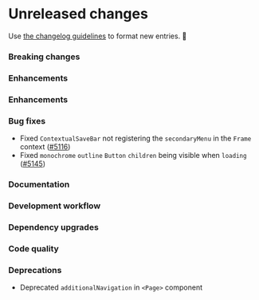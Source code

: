# Unreleased changes

Use [the changelog guidelines](/documentation/Versioning%20and%20changelog.md) to format new entries. 💜

### Breaking changes

### Enhancements

### Enhancements

### Bug fixes

- Fixed `ContextualSaveBar` not registering the `secondaryMenu` in the `Frame` context ([#5116](https://github.com/Shopify/polaris-react/pull/5116))
- Fixed `monochrome` `outline` `Button` `children` being visible when `loading` ([#5145](https://github.com/Shopify/polaris-react/pull/5145))

### Documentation

### Development workflow

### Dependency upgrades

### Code quality

### Deprecations

- Deprecated `additionalNavigation` in `<Page>` component
